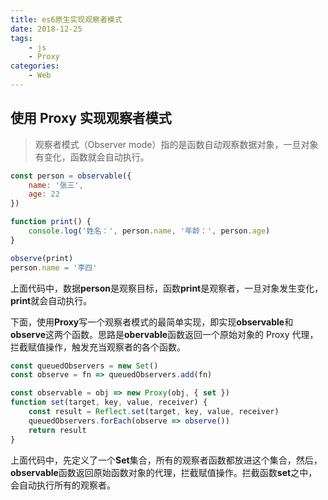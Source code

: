 ```yaml
---
title: es6原生实现观察者模式
date: 2018-12-25
tags:
    - js
    - Proxy
categories:
    - Web
---
```


## 使用 Proxy 实现观察者模式

> 观察者模式（Observer mode）指的是函数自动观察数据对象，一旦对象有变化，函数就会自动执行。

```js
const person = observable({
    name: '张三',
    age: 22
})

function print() {
    console.log('姓名：', person.name, '年龄：', person.age)
}

observe(print)
person.name = '李四'
```

上面代码中，数据**person**是观察目标，函数**print**是观察者，一旦对象发生变化，**print**就会自动执行。

下面，使用**Proxy**写一个观察者模式的最简单实现，即实现**observable**和**observe**这两个函数。思路是**obervable**函数返回一个原始对象的 Proxy 代理，拦截赋值操作，触发充当观察者的各个函数。

```js
const queuedObservers = new Set()
const observe = fn => queuedObservers.add(fn)

const observable = obj => new Proxy(obj, { set })
function set(target, key, value, receiver) {
    const result = Reflect.set(target, key, value, receiver)
    queuedObservers.forEach(observe => observe())
    return result
}
```

上面代码中，先定义了一个**Set**集合，所有的观察者函数都放进这个集合，然后，**observable**函数返回原始函数对象的代理，拦截赋值操作。拦截函数**set**之中，会自动执行所有的观察者。
